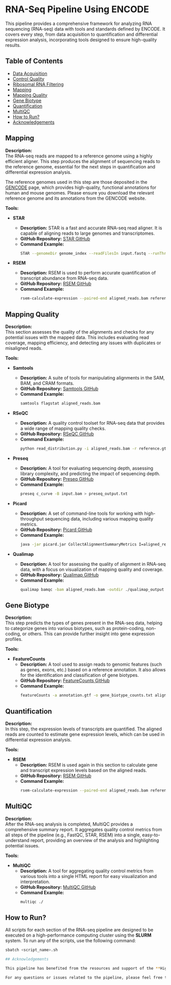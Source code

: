 # RNA-Seq Pipeline Using ENCODE

This pipeline provides a comprehensive framework for analyzing RNA sequencing (RNA-seq) data with tools and standards defined by ENCODE. It covers every step, from data acquisition to quantification and differential expression analysis, incorporating tools designed to ensure high-quality results. 

## Table of Contents
- [Data Acquisition](#data-acquisition)
- [Control Quality](#control-quality)
- [Ribosomal RNA Filtering](#ribosomal-rna-filtering)
- [Mapping](#mapping)
- [Mapping Quality](#mapping-quality)
- [Gene Biotype](#gene-biotype)
- [Quantification](#quantification)
- [MultiQC](#multiqc)
- [How to Run?](#how-to-run)
- [Acknowledgements](#acknowledgements)

## Mapping
**Description:**  
The RNA-seq reads are mapped to a reference genome using a highly efficient aligner. This step produces the alignment of sequencing reads to the reference genome, essential for the next steps in quantification and differential expression analysis.

The reference genomes used in this step are those deposited in the [GENCODE](https://www.gencodegenes.org/) page, which provides high-quality, functional annotations for human and mouse genomes. Please ensure you download the relevant reference genome and its annotations from the GENCODE website.

**Tools:**

- **STAR**  
  - **Description:** STAR is a fast and accurate RNA-seq read aligner. It is capable of aligning reads to large genomes and transcriptomes.  
  - **GitHub Repository:** [STAR GitHub](https://github.com/alexdobin/STAR)  
  - **Command Example:**  
    ```bash
    STAR --genomeDir genome_index --readFilesIn input.fastq --runThreadN 4 --outFileNamePrefix aligned_
    ```

- **RSEM**  
  - **Description:** RSEM is used to perform accurate quantification of transcript abundance from RNA-seq data.  
  - **GitHub Repository:** [RSEM GitHub](https://github.com/deweylab/RSEM)  
  - **Command Example:**  
    ```bash
    rsem-calculate-expression --paired-end aligned_reads.bam reference transcripts
    ```

## Mapping Quality
**Description:**  
This section assesses the quality of the alignments and checks for any potential issues with the mapped data. This includes evaluating read coverage, mapping efficiency, and detecting any issues with duplicates or misaligned reads.

**Tools:**

- **Samtools**  
  - **Description:** A suite of tools for manipulating alignments in the SAM, BAM, and CRAM formats.  
  - **GitHub Repository:** [Samtools GitHub](https://github.com/samtools/samtools)  
  - **Command Example:**  
    ```bash
    samtools flagstat aligned_reads.bam
    ```

- **RSeQC**  
  - **Description:** A quality control toolset for RNA-seq data that provides a wide range of mapping quality checks.  
  - **GitHub Repository:** [RSeQC GitHub](https://github.com/hasherm/seqc)  
  - **Command Example:**  
    ```bash
    python read_distribution.py -i aligned_reads.bam -r reference.gtf
    ```

- **Preseq**  
  - **Description:** A tool for evaluating sequencing depth, assessing library complexity, and predicting the impact of sequencing depth.  
  - **GitHub Repository:** [Preseq GitHub](https://github.com/smithlabcode/preseq)  
  - **Command Example:**  
    ```bash
    preseq c_curve -B input.bam > preseq_output.txt
    ```

- **Picard**  
  - **Description:** A set of command-line tools for working with high-throughput sequencing data, including various mapping quality metrics.  
  - **GitHub Repository:** [Picard GitHub](https://github.com/broadinstitute/picard)  
  - **Command Example:**  
    ```bash
    java -jar picard.jar CollectAlignmentSummaryMetrics I=aligned_reads.bam O=alignment_metrics.txt
    ```

- **Qualimap**  
  - **Description:** A tool for assessing the quality of alignment in RNA-seq data, with a focus on visualization of mapping quality and coverage.  
  - **GitHub Repository:** [Qualimap GitHub](https://github.com/ualib-ros/Qualimap)  
  - **Command Example:**  
    ```bash
    qualimap bamqc -bam aligned_reads.bam -outdir ./qualimap_output
    ```

## Gene Biotype
**Description:**  
This step predicts the types of genes present in the RNA-seq data, helping to categorize genes into various biotypes, such as protein-coding, non-coding, or others. This can provide further insight into gene expression profiles.

**Tools:**

- **FeatureCounts**  
  - **Description:** A tool used to assign reads to genomic features (such as genes, exons, etc.) based on a reference annotation. It also allows for the identification and classification of gene biotypes.  
  - **GitHub Repository:** [FeatureCounts GitHub](https://github.com/subreadteam/subread)  
  - **Command Example:**  
    ```bash
    featureCounts -a annotation.gtf -o gene_biotype_counts.txt aligned_reads.bam
    ```

## Quantification
**Description:**  
In this step, the expression levels of transcripts are quantified. The aligned reads are counted to estimate gene expression levels, which can be used in differential expression analysis.

**Tools:**

- **RSEM**  
  - **Description:** RSEM is used again in this section to calculate gene and transcript expression levels based on the aligned reads.  
  - **GitHub Repository:** [RSEM GitHub](https://github.com/deweylab/RSEM)  
  - **Command Example:**  
    ```bash
    rsem-calculate-expression --paired-end aligned_reads.bam reference transcripts
    ```

## MultiQC
**Description:**  
After the RNA-seq analysis is completed, MultiQC provides a comprehensive summary report. It aggregates quality control metrics from all steps of the pipeline (e.g., FastQC, STAR, RSEM) into a single, easy-to-understand report, providing an overview of the analysis and highlighting potential issues.

**Tools:**

- **MultiQC**  
  - **Description:** A tool for aggregating quality control metrics from various tools into a single HTML report for easy visualization and interpretation.  
  - **GitHub Repository:** [MultiQC GitHub](https://github.com/ewels/MultiQC)  
  - **Command Example:**  
    ```bash
    multiqc ./
    ```

## How to Run?

All scripts for each section of the RNA-seq pipeline are designed to be executed on a high-performance computing cluster using the **SLURM** system. To run any of the scripts, use the following command:

```bash
sbatch <script_name>.sh

## Acknowledgements

This pipeline has benefited from the resources and support of the **High Performance Computing (HPC) Cluster at Pontificia Universidad Javeriana**. Special thanks to the staff for their continuous assistance and services that made this computational work possible.

For any questions or issues related to the pipeline, please feel free to open an issue or contact the contributors.
